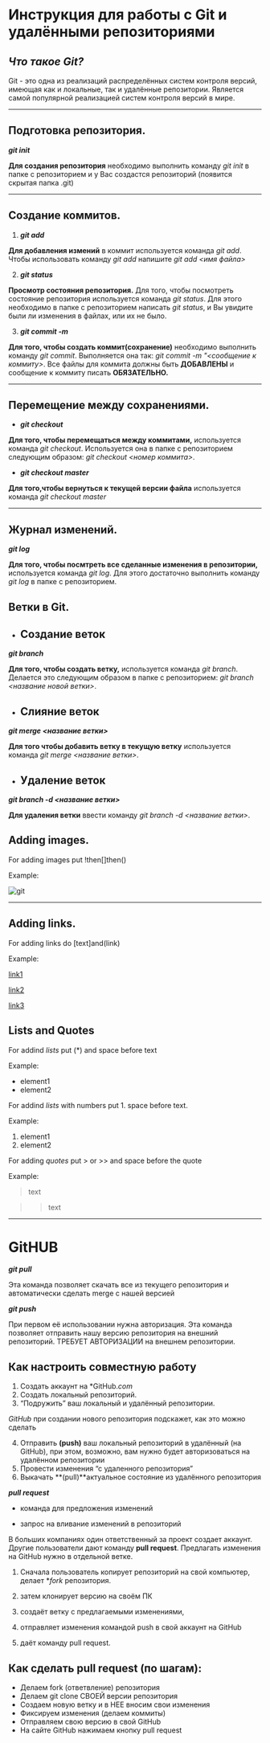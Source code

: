 # **Инструкция для работы с Git и удалёнными репозиториями**

## *Что такое Git?*

Git - это одна из реализаций распределённых систем контроля версий, имеющая как и локальные, так и удалённые репозитории. Является самой популярной реализацией систем контроля версий в мире.

---

## Подготовка репозитория.
***git init***

**Для создания репозитория** необходимо выполнить команду *git init*  в папке с репозиторием и у Вас создастся репозиторий (появится скрытая папка .git)

---

## Создание коммитов.
1. ***git add***

**Для добавления измений** в коммит используется команда *git add*. Чтобы использовать команду *git add* напишите *git add <имя файла>*

2. ***git status***

**Просмотр состояния репозитория.**
Для того, чтобы посмотреть состояние репозитория используется команда *git status*. Для этого необходимо в папке с репозиторием написать *git status*, и Вы увидите были ли изменения в файлах, или их не было.

3. ***git commit -m***

**Для того, чтобы создать коммит(сохранение)** необходимо выполнить команду *git commit*. Выполняется она так: *git commit -m "<сообщение к коммиту>*. Все файлы для коммита должны быть **ДОБАВЛЕНЫ** и сообщение к коммиту писать **ОБЯЗАТЕЛЬНО.**

---

## Перемещение между сохранениями.
* ***git checkout***

**Для того, чтобы перемещаться между коммитами,** используется команда *git checkout*. Используется она в папке с репозиторием следующим образом: 
*git checkout <номер коммита>*.

* ***git checkout master***

**Для того,чтобы вернуться к текущей версии файла** используется команда *git checkout master*

---

## Журнал изменений.
***git log***

**Для того, чтобы посмтреть все сделанные изменения в репозитории,** используется команда *git log*. Для этого достаточно выполнить команду *git log* в папке с репозиторием.


## **Ветки в Git.**
* ## Cоздание веток
***git branch***

**Для того, чтобы создать ветку,** используется команда *git branch*. Делается это следующим образом в папке с репозиторием: *git branch <название новой ветки>*.

* ## Слияние веток
***git merge <название ветки>***

**Для того чтобы добавить ветку в текущую ветку** используется команда *git merge <название ветки>*.

* ## Удаление веток
***git branch -d <название ветки>***

**Для удаления ветки** ввести команду *git branch -d <название ветки>*.

## **Adding images.**
For adding images put !then[]then()

Example:

![git](https://panduz.net/wp-content/uploads/2020/12/git.png)

---
## **Adding links.**
For adding links do [text]and(link)

Example:

[link1](https://habr.com/ru/post/541258/)

[link2](https://habr.com/ru/post/542616/)

[link3](https://gb.ru/posts/soveti-pro-git)

## **Lists and Quotes**

For addind *lists* put (*) and space before text

Example: 
* element1
* element2

For addind *lists* with numbers put 1. space before text. 

Example:
1. element1
2. element2

For adding *quotes* put > or >> and space before the quote

Example: 
> text

>> text

---
# **GitHUB**
***git pull***

Эта команда позволяет скачать все из текущего репозитория и автоматически сделать merge с нашей версией

***git push***

При первом её использовании нужна авторизация.
Эта команда позволяет отправить нашу версию репозитория на внешний репозиторий. ТРЕБУЕТ АВТОРИЗАЦИИ на внешнем репозитории.

## **Как настроить совместную работу**

1. Создать аккаунт на *GitHub.*com*
2. Создать локальный репозиторий.
3. “Подружить” ваш локальный и удалённый репозитории. 
    
*GitHub* при создании нового репозитория подскажет, как это можно сделать
    
4. Отправить **(push)** ваш локальный репозиторий в удалённый (на GitHub), при этом, возможно, вам нужно будет авторизоваться на удалённом репозитории
5. Провести изменения “с удаленного репозитория”
6. Выкачать **(pull)**актуальное состояние из удалённого репозитория

***pull request***

- команда для предложения изменений 

- запрос на вливание изменений в репозиторий

В больших компаниях один ответственный за проект создает аккаунт. Другие пользователи дают команду **pull request**. Предлагать изменения на GitHub нужно в отдельной ветке. 

1. Сначала пользователь копирует репозиторий на свой компьютер, делает **fork* репозитория.

2. затем клонирует версию на своём ПК

3. создаёт ветку с предлагаемыми изменениями, 

4. отправляет изменения командой push в свой аккаунт на GitHub

5. даёт команду pull request.

## **Как сделать pull request (по шагам):**

- Делаем fork (ответвление) репозитория
- Делаем git clone СВОЕЙ версии репозитория
- Создаем новую ветку и в НЕЕ вносим свои изменения
- Фиксируем изменения (делаем коммиты)
- Отправляем свою версию в свой GitHub
- На сайте GitHub нажимаем кнопку pull request

